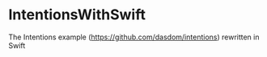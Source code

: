 IntentionsWithSwift
===================

The Intentions example (https://github.com/dasdom/intentions) rewritten in Swift
